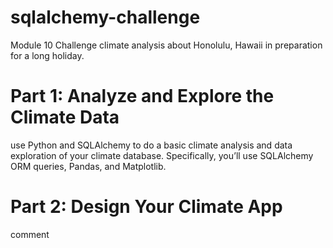 # sqlalchemy-challenge
Module 10 Challenge
climate analysis about Honolulu, Hawaii in preparation for a long holiday.
# Part 1: Analyze and Explore the Climate Data
use Python and SQLAlchemy to do a basic climate analysis and data exploration of your climate database. Specifically, you’ll use SQLAlchemy ORM queries, Pandas, and Matplotlib.
# Part 2: Design Your Climate App
comment
